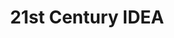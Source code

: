 ---
# This topic lives at
# https://digital.gov/topics/21st-century-idea

slug: "21st-century-idea"

# Topic Title
title: "21st Century IDEA"

deck: "21st Century IDEA aims to improve the digital experience for government customers."

summary: "Guidance, resources, and community to help you to manage government websites that meet customer needs, work well on any device, and follow federal web requirements."

# Weight
weight: 2

# display topic-collection template for this topic
topic_collection: true

# populate the topic-collection template with featured links
data:
  contents:
    legislation:
      name: "21st Century Integrated Digital Experience Act"
      description: ""
      link_text: "View policy"
      image: "legislative-stamp-card-logo.png"
      link_url: "/resources/21st-century-integrated-digital-experience-act/"
  featured_resources:
    multiple: true
    resources:
      - link: "/guides/hcd/discovery-concepts"
        kicker: "Human-centered design guide series"
    resources:
      - link: "/guides/dap/"
        kicker: "Guide to the Digital Analytics Program"
    resources:
      - link: "/guides/mobile-principles/"
        kicker: "Eight principles of mobile-friendliness"
    resources:
      - link: "/guides/public-participation/"
        kicker: "U.S. Public Participation Playbook"
    resources:
      - link: "/guides/rpa/"
        kicker: "Guide to robotic process automation"
    resources:
      - link: "/guides/site-scanning/"
        kicker: "Guide to the Site Scanning program"
    resources:
      - link: "/guides/web-analytics-playbook/"
        kicker: "Web analytics playbook"
  communities:
    multiple: true
    community:
      - link: "/communities/web-managers"
    community:
      - link: "/communities/communicators/"
    community:
      - link: "communities/multilingual/"
    community:
      - link: "communities/plain-language/"
    community:
      - link: "communities/communicators/"
    community:
      - link: "communities/social-media/"
    community:
      - link: "communities/user-experience/"
    community:
      - link: "communities/web-analytics/"
  top_resources_header: "Digital service delivery: essential knowledge"
  top_resources:
    - title: "21st Century Integrated Digital Experience Act"
      href: "/resources/21st-century-integrated-digital-experience-act"
      summary: "Delivering a digital-first public experience."
    - title: "Federal IT Dashboard"
      href: "https://www.itdashboard.gov/"
      summary: "The General Services Administration’s Federal IT Dashboard enables agencies and the public to understand the health of IT investments, the impact of federal IT portfolios, and to track key website indicators in agencies’ ability to deploy technology to deliver a better digital experience for the public."
    - title: "An introduction to design requirements"
      href: "/resources/an-introduction-to-design-requirements/"
      summary: "If your organization needs to ensure compliance with a design standard or align to a brand, a design system can help you achieve those goals more easily than building a site from scratch. Learn how a design system can help you and what you need to know to get started."
    - title: "USWDS design principles"
      href: "https://designsystem.digital.gov/design-principles/"
      summary: "Earn trust by following consistent design principles."
    - title: "Get .gov"
      href: "https://get.gov/"
      summary: ".gov is the top-level domain for U.S.-based government organizations. Host your site on a .gov or .mil domain to assure users it’s an official government site."
# For more information on managing topics,
# see https://github.com/GSA/digitalgov.gov/wiki
---